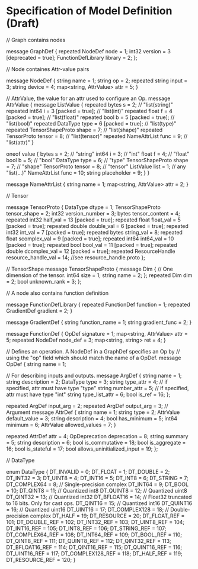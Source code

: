 # Specification of Model Definition (Draft)

// Graph contains nodes

message GraphDef {
  repeated NodeDef node = 1;
  int32 version = 3 [deprecated = true];
  FunctionDefLibrary library = 2;
};

// Node containes Attr-value pairs

message NodeDef {
  string name = 1;
  string op = 2;
  repeated string input = 3;
  string device = 4;
  map<string, AttrValue> attr = 5;
}

// AttrValue, the value for an attr used to configure an Op.
message AttrValue {
  message ListValue {
    repeated bytes s = 2;                        // "list(string)"
    repeated int64 i = 3 [packed = true];        // "list(int)"
    repeated float f = 4 [packed = true];        // "list(float)"
    repeated bool b = 5 [packed = true];         // "list(bool)"
    repeated DataType type = 6 [packed = true];  // "list(type)"
    repeated TensorShapeProto shape = 7;         // "list(shape)"
    repeated TensorProto tensor = 8;             // "list(tensor)"
    repeated NameAttrList func = 9;              // "list(attr)"
  }

  oneof value {
    bytes s = 2;                 // "string"
    int64 i = 3;                 // "int"
    float f = 4;                 // "float"
    bool b = 5;                  // "bool"
    DataType type = 6;           // "type"
    TensorShapeProto shape = 7;  // "shape"
    TensorProto tensor = 8;      // "tensor"
    ListValue list = 1;          // any "list(...)"
    NameAttrList func = 10;
    string placeholder = 9;
  }
}

message NameAttrList {
  string name = 1;
  map<string, AttrValue> attr = 2;
}

// Tensor

message TensorProto {
  DataType dtype = 1;
  TensorShapeProto tensor_shape = 2;
  int32 version_number = 3;
  bytes tensor_content = 4;
  repeated int32 half_val = 13 [packed = true];
  repeated float float_val = 5 [packed = true];
  repeated double double_val = 6 [packed = true];
  repeated int32 int_val = 7 [packed = true];
  repeated bytes string_val = 8;
  repeated float scomplex_val = 9 [packed = true];
  repeated int64 int64_val = 10 [packed = true];
  repeated bool bool_val = 11 [packed = true];
  repeated double dcomplex_val = 12 [packed = true];
  repeated ResourceHandle resource_handle_val = 14; //see resource_handle.proto
};

// TensorShape
message TensorShapeProto {
  message Dim {
    // One dimension of the tensor.
    int64 size = 1;
    string name = 2;
  };
  repeated Dim dim = 2;
  bool unknown_rank = 3;
};

// A node also contains function definition

message FunctionDefLibrary {
  repeated FunctionDef function = 1;
  repeated GradientDef gradient = 2;
}

message GradientDef {
  string function_name = 1;
  string gradient_func = 2;
}

message FunctionDef {
  OpDef signature = 1;
  map<string, AttrValue> attr = 5;
  repeated NodeDef node_def = 3;
  map<string, string> ret = 4;
}


// Defines an operation. A NodeDef in a GraphDef specifies an Op by
// using the "op" field which should match the name of a OpDef.
message OpDef {
  string name = 1;

  // For describing inputs and outputs.
  message ArgDef {
    string name = 1;
    string description = 2;
    DataType type = 3;
    string type_attr = 4;    // if specified, attr must have type "type"
    string number_attr = 5;  // if specified, attr must have type "int"
    string type_list_attr = 6;
    bool is_ref = 16;
  };

  repeated ArgDef input_arg = 2;
  repeated ArgDef output_arg = 3;
  // Argument
  message AttrDef {
    string name = 1;
    string type = 2;
    AttrValue default_value = 3;
    string description = 4;
    bool has_minimum = 5;
    int64 minimum = 6;
    AttrValue allowed_values = 7;
  }

  repeated AttrDef attr = 4;
  OpDeprecation deprecation = 8;
  string summary = 5;
  string description = 6;
  bool is_commutative = 18;
  bool is_aggregate = 16;
  bool is_stateful = 17;
  bool allows_uninitialized_input = 19;
};

// DataType

enum DataType {
  DT_INVALID = 0;
  DT_FLOAT = 1;
  DT_DOUBLE = 2;
  DT_INT32 = 3;
  DT_UINT8 = 4;
  DT_INT16 = 5;
  DT_INT8 = 6;
  DT_STRING = 7;
  DT_COMPLEX64 = 8;  // Single-precision complex
  DT_INT64 = 9;
  DT_BOOL = 10;
  DT_QINT8 = 11;     // Quantized int8
  DT_QUINT8 = 12;    // Quantized uint8
  DT_QINT32 = 13;    // Quantized int32
  DT_BFLOAT16 = 14;  // Float32 truncated to 16 bits.  Only for cast ops.
  DT_QINT16 = 15;    // Quantized int16
  DT_QUINT16 = 16;   // Quantized uint16
  DT_UINT16 = 17;
  DT_COMPLEX128 = 18;  // Double-precision complex
  DT_HALF = 19;
  DT_RESOURCE = 20;
  DT_FLOAT_REF = 101;
  DT_DOUBLE_REF = 102;
  DT_INT32_REF = 103;
  DT_UINT8_REF = 104;
  DT_INT16_REF = 105;
  DT_INT8_REF = 106;
  DT_STRING_REF = 107;
  DT_COMPLEX64_REF = 108;
  DT_INT64_REF = 109;
  DT_BOOL_REF = 110;
  DT_QINT8_REF = 111;
  DT_QUINT8_REF = 112;
  DT_QINT32_REF = 113;
  DT_BFLOAT16_REF = 114;
  DT_QINT16_REF = 115;
  DT_QUINT16_REF = 116;
  DT_UINT16_REF = 117;
  DT_COMPLEX128_REF = 118;
  DT_HALF_REF = 119;
  DT_RESOURCE_REF = 120;
}
